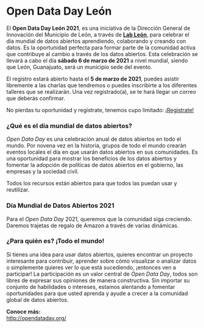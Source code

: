 # Open Data Day León

El **Open Data Day León 2021**, es una iniciativa de la Dirección General de Innovación del Municipio de León, a través de **[Lab León](https://www.facebook.com/lab.leon.DGI/)**, para celebrar el día mundial de datos abiertos aprendiendo, colaborando y creando con datos. Es la oportunidad perfecta para formar parte de la comunidad activa que contribuye al cambio a través de los datos abiertos. Esta celebración se llevará a cabo el día **sábado 6 de marzo de 2021** a nivel mundial, siendo que León, Guanajuato, será un municipio sede del evento.

El registro estará abierto hasta el **5 de marzo de 2021**, puedes asistir libremente a las charlas que tendremos o puedes inscribirte a los diferentes talleres que se realizarán. Una vez registrado(a), se te hará llegar un correo que deberás confirmar.

No pierdas tu oportunidad y regístrate, tenemos cupo limitado: <a class="btn btn-primary btn-sm" href="https://lableon.github.io/open-data-day/registro">¡Regístrate!</a>

### ¿Qué es el día mundial de datos abiertos?
*Open Data Day* es una celebración anual de datos abiertos en todo el mundo. Por novena vez en la historia, grupos de todo el mundo crearán eventos locales el día en que usarán datos abiertos en sus comunidades. Es una oportunidad para mostrar los beneficios de los datos abiertos y fomentar la adopción de políticas de datos abiertos en el gobierno, las empresas y la sociedad civil.

Todos los recursos están abiertos para que todos las puedan usar y reutilizar.

### Día Mundial de Datos Abiertos 2021
Para el *Open Data Day* 2021, queremos que la comunidad siga creciendo. Daremos trajetas de regalo de Amazon a través de varias dinámicas.

### ¿Para quién es? ¡Todo el mundo!
Si tienes una idea para usar datos abiertos, quieres encontrar un proyecto interesante para contribuir, aprender sobre cómo visualizar o analizar datos o simplemente quieres ver lo que está sucediendo, ¡entonces ven a participar! La participación es un valor central de *Open Data Day*, todos son libres de expresar sus opiniones de manera constructiva. Sin importar su conjunto de habilidades o intereses, estamos alentando a fomentar oportunidades para que usted aprenda y ayude a crecer a la comunidad global de datos abiertos.


<strong>Conoce más:</strong><br />
<a href="http://opendataday.org/">http://opendataday.org/</a>
